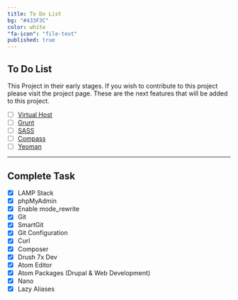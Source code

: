 ```yaml
---
title: To Do List
bg: "#433F3C"
color: white
"fa-icon": "file-text"
published: true
---
```


## To Do List

This Project in their early stages. If you wish to contribute to this project please visit the project page. These are the next features that will be added to this project.

- [ ] [Virtual Host](https://github.com/darol100/lazydubuntu/issues/1 "Virtual Host Github Issue")
- [ ] [Grunt](https://github.com/darol100/lazydubuntu/issues/2 "Grunt Github Issue")
- [ ] [SASS](https://github.com/darol100/lazydubuntu/issues/3 "SASS Github Issue")
- [ ] [Compass](https://github.com/darol100/lazydubuntu/issues/5 "Compass Github Issue")
- [ ] [Yeoman](https://github.com/darol100/lazydubuntu/issues/4 "Yeoman Github Issue ")

-------------------------

## Complete Task

- [x] LAMP Stack
- [x] phpMyAdmin
- [x] Enable mode_rewrite
- [x] Git
- [x] SmartGit
- [x] Git Configuration
- [x] Curl
- [x] Composer
- [x] Drush 7x Dev
- [x] Atom Editor
- [x] Atom Packages (Drupal & Web Development)
- [x] Nano
- [x] Lazy Aliases